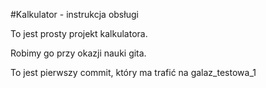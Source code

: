 #Kalkulator - instrukcja obsługi 

To jest prosty projekt kalkulatora.

Robimy go przy okazji nauki gita.

To jest pierwszy commit, który ma trafić na galaz_testowa_1